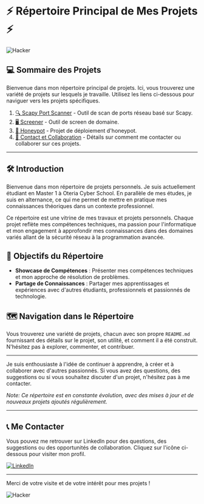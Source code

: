 # ⚡ Répertoire Principal de Mes Projets ⚡

![Hacker](https://img.icons8.com/ios-filled/50/00FF00/hacker.png) 

## 💻 Sommaire des Projets
Bienvenue dans mon répertoire principal de projets. Ici, vous trouverez une variété de projets sur lesquels je travaille. Utilisez les liens ci-dessous pour naviguer vers les projets spécifiques.

1. [🔍 Scapy Port Scanner](/Scapy/) - Outil de scan de ports réseau basé sur Scapy.
2. [🖥️ Screener](/Screener) - Outil de screen de domaine.
3. [🐝 Honeypot](/honeypot/) - Projet de déploiement d'honeypot.
4. [📧 Contact et Collaboration](#me-contacter) - Détails sur comment me contacter ou collaborer sur ces projets.

---

## 🛠️ Introduction
Bienvenue dans mon répertoire de projets personnels. Je suis actuellement étudiant en Master 1 à Oteria Cyber School. En parallèle de mes études, je suis en alternance, ce qui me permet de mettre en pratique mes connaissances théoriques dans un contexte professionnel.

Ce répertoire est une vitrine de mes travaux et projets personnels. Chaque projet reflète mes compétences techniques, ma passion pour l'informatique et mon engagement à approfondir mes connaissances dans des domaines variés allant de la sécurité réseau à la programmation avancée.

## 🎯 Objectifs du Répertoire
- **Showcase de Compétences** : Présenter mes compétences techniques et mon approche de résolution de problèmes.
- **Partage de Connaissances** : Partager mes apprentissages et expériences avec d'autres étudiants, professionnels et passionnés de technologie.

## 🗺️ Navigation dans le Répertoire
Vous trouverez une variété de projets, chacun avec son propre `README.md` fournissant des détails sur le projet, son utilité, et comment il a été construit. N'hésitez pas à explorer, commenter, et contribuer.

---

Je suis enthousiaste à l'idée de continuer à apprendre, à créer et à collaborer avec d'autres passionnés. Si vous avez des questions, des suggestions ou si vous souhaitez discuter d'un projet, n'hésitez pas à me contacter.

*Note: Ce répertoire est en constante évolution, avec des mises à jour et de nouveaux projets ajoutés régulièrement.*

---

## 📞 Me Contacter

Vous pouvez me retrouver sur LinkedIn pour des questions, des suggestions ou des opportunités de collaboration. Cliquez sur l'icône ci-dessous pour visiter mon profil.

[![LinkedIn](https://img.shields.io/badge/LinkedIn-Benjamin%20Chazal-blue?style=flat-square&logo=linkedin)](https://www.linkedin.com/in/benjamin-chazal/)

---

Merci de votre visite et de votre intérêt pour mes projets !

![Hacker](https://img.icons8.com/ios-filled/50/00FF00/hacker.png)
